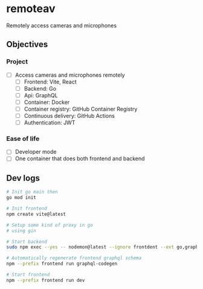 # remoteav

Remotely access cameras and microphones

## Objectives

### Project

- [ ] Access cameras and microphones remotely
  - [ ] Frontend: Vite, React
  - [ ] Backend: Go
  - [ ] Api: GraphQL
  - [ ] Container: Docker
  - [ ] Container registry: GitHub Container Registry
  - [ ] Continuous delivery: GitHub Actions
  - [ ] Authentication: JWT

### Ease of life

- [ ] Developer mode
- [ ] One container that does both frontend and backend

## Dev logs

```bash
# Init go main then
go mod init

# Init frontend
npm create vite@latest

# Setup some kind of proxy in go
# using gin

# Start backend
sudo npm exec --yes -- nodemon@latest --ignore frontdent --ext go,graphql,html --exec 'sudo fuser -k 7777/tcp; sudo env "PATH=$PATH" go run ./cmd/dev || false'

# Automatically regenerate frontend graphql schema
npm --prefix frontend run graphql-codegen

# Start frontend
npm --prefix frontend run dev
```
